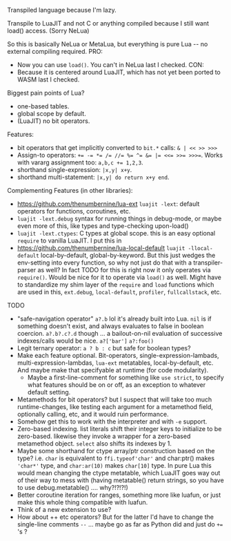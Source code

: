 Transpiled language because I'm lazy.

Transpile to LuaJIT and not C or anything compiled because I still want load() access. (Sorry NeLua)

So this is basically NeLua or MetaLua, but everything is pure Lua -- no external compiling required.
PRO:
- Now you can use `load()`.  You can't in NeLua last I checked.
CON:
- Because it is centered around LuaJIT, which has not yet been ported to WASM last I checked.

Biggest pain points of Lua?
- one-based tables.
- global scope by default.
- (LuaJIT) no bit operators.

Features:
- bit operators that get implicitly converted to `bit.*` calls: `& | << >> >>>`
- Assign-to operators: `+= -= *= /= //= %= ^= &= |= <<= >>= >>>=`.  Works with vararg assignment too: `a,b,c += 1,2,3`.
- shorthand single-expression: `|x,y| x+y`.
- shorthand multi-statement: `|x,y| do return x+y end`.

Complementing Features (in other libraries):
- https://github.com/thenumbernine/lua-ext `luajit -lext`: default operators for functions, coroutines, etc.
- `luajit -lext.debug` syntax for running things in debug-mode, or maybe even more of this, like types and type-checking upon-load()
- `luajit -lext.ctypes`: C types at global scope. this is an easy optional `require` to vanilla LuaJIT.  I put this in 
- https://github.com/thenumbernine/lua-local-default `luajit -llocal-default` local-by-default, global-by-keyword.  But this just wedges the env-setting into every function, so why not just do that with a transpiler-parser as well? In fact TODO for this is right now it only operates via `require()`.  Would be nice for it to operate via `load()` as well.  Might have to standardize my shim layer of the `require` and `load` functions which are used in this, `ext.debug`, `local-default`, `profiler`, `fullcallstack`, etc.

TODO
- "safe-navigation operator" `a?.b` lol it's already built into Lua.  `nil` is if something doesn't exist, and always evaluates to false in boolean coercion.
	`a?.b?.c?.d` though ... a bailout-on-nil evaluation of successive indexes/calls would be nice.
	`a?['bar']`
	`a?:foo()`
- Legit ternary operator: `a ? b : c` but safe for boolean types?
- Make each feature optional.  Bit-operators, single-expression-lambads, multi-expression-lambdas, `lua-ext` metatables, local-by-default, etc.   And maybe make that specifyable at runtime (for code modularity).
	- Maybe a first-line-comment for something like `use strict`, to specify what features should be on or off, as an exception to whatever default setting.
- Metamethods for bit operators? but I suspect that will take too much runtime-changes, like testing each argument for a metamethod field, optionally calling, etc, and it would ruin performance.
- Somehow get this to work with the interpreter and with `-e` support.
- Zero-based indexing.  list literals shift their integer keys to initialize to be zero-based.  likewise they invoke a wrapper for a zero-based metamethod object.  `select` also shifts its indexes by 1.
- Maybe some shorthand for ctype array/ptr construction based on the type? i.e. `char` is equivalent to `ffi.typeof'char'` and char:ptr() makes `'char*'` type, and `char:ar(10)` makes `char[10]` type.
	In pure Lua this would mean changing the ctype metatable, which LuaJIT goes way out of their way to mess with (having metatable() return strings, so you have to use debug.metatable() .... why?!?!?!)
- Better coroutine iteration for ranges, something more like luafun, or just make this whole thing compatible with luafun.
- Think of a new extension to use?
- How about ++ etc operators?  But for the latter I'd have to change the single-line comments `--` ...  maybe go as far as Python did and just do `+=` 's ?
